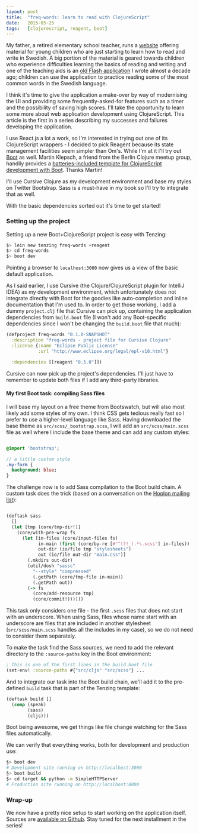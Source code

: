 ```yaml
---
layout: post
title:  "freq-words: learn to read with ClojureScript"
date:   2015-05-25
tags:   [clojurescript, reagent, boot]
---
```


My father, a retired elementary school teacher, runs a [website](http://www.kjellstaffans.fi) 
offering material for young children who are just starting to learn how to read and 
write in Swedish. A big portion of the material is geared towards children who experience 
difficulties learning the basics of reading and writing and one of the teaching aids
is an [old Flash application](http://www.kjellstaffans.fi/wp-content/uploads/frekord.html)
I wrote almost a decade ago; children can use the application to practice reading some of 
the most common words in the Swedish language. 

I think it's time to give the application a make-over by way of modernising the UI and
providing some frequently-asked-for features such as a timer and the possibility of 
saving high scores. I'll take the opportunity to learn some more about web application
development using ClojureScript. This article is the first in a series describing 
my successes and failures developing the application.

I use React.js a lot a work, so I'm interested in trying out one of its ClojureScript
wrappers - I decided to pick Reagent because its state management facilities seem simpler
than Om's. While I'm at it I'll try out [Boot](http://boot-clj.com) as well. Martin Klepsch,
a friend from the Berlin Clojure meetup group, handily provides a [batteries-included
template for ClojureScript development with Boot](https://github.com/martinklepsch/tenzing). 
Thanks Martin! 

I'll use Cursive Clojure as my development environment and base my styles on 
Twitter Bootstrap. Sass is a must-have in my book so I'll try to integrate that
as well. 

With the basic dependencies sorted out it's time to get started!

### Setting up the project

Setting up a new Boot+ClojureScript project is easy with Tenzing:

```bash
$> lein new tenzing freq-words +reagent
$> cd freq-words
$> boot dev
```

Pointing a browser to `localhost:3000` now gives us a view of the basic default application. 

As I said earlier, I use Cursive (the Clojure/ClojureScript plugin for IntelliJ IDEA) as my
development environment, which unfortunately does not integrate directly with Boot for 
the goodies like auto-completion and inline documentation that I'm used to. In order to
get those working, I add a dummy `project.clj` file that Cursive can pick up, containing
the application dependencies from `build.boot` file (I won't add any Boot-specific 
dependencies since I won't be changing the `build.boot` file that much):

```clojure
(defproject freq-words "0.1.0-SNAPSHOT"
  :description "freq-words - project file for Cursive Clojure"
  :license {:name "Eclipse Public License"
            :url "http://www.eclipse.org/legal/epl-v10.html"}

  :dependencies [[reagent "0.5.0"]])

```

Cursive can now pick up the project's dependencies. I'll just have to remember to 
update both files if I add any third-party libraries.

#### My first Boot task: compiling Sass files

I will base my layout on a free theme from Bootswatch, but will also most likely
add some styles of my own. I think CSS gets tedious really fast so I prefer to 
use a higher-level language like Sass. Having downloaded the base theme as 
`src/scss/_bootstrap.scss`, I will add an `src/scss/main.scss` file as well
where I include the base theme and can add any custom styles:

```sass

@import 'bootstrap';

// a little custom style
.my-form {
  background: blue;
}

```

The challenge now is to add Sass compilation to the Boot build chain. 
A custom task does the trick (based on a conversation on the [Hoplon 
mailing list](http://hoplon.discoursehosting.net/t/trying-to-create-a-boot-task-to-compile-sass-files/386)): 

```clojure

(deftask sass
  []
  (let [tmp (core/tmp-dir!)]
    (core/with-pre-wrap fs 
      (let [in-files (core/input-files fs)
            in-main (first (core/by-re [#"^(?!_).*\.scss"] in-files))
            out-dir (io/file tmp "stylesheets")
            out (io/file out-dir "main.css")]
        (.mkdirs out-dir)
        (util/dosh "sassc"
          "--style" "compressed"
          (.getPath (core/tmp-file in-main))
          (.getPath out))
        (-> fs
          (core/add-resource tmp)
          (core/commit!))))))
```

This task only considers one file - the first `.scss` files that does not start with an underscore. When using Sass, files whose name start with an underscore are files that are included in another stylesheet (`src/scss/main.scss` handles all the includes in my case), so we do not need to consider them separately.

To make the task find the Sass sources, we need to add the relevant directory to
the `:source-paths` key in the Boot environment:

```clojure
; This is one of the first lines in the build.boot file
(set-env! :source-paths #{"src/cljs" "src/scss"} ...
```

And to integrate our task into the Boot build chain, we'll add it to the pre-defined
`build` task that is part of the Tenzing template:

```clojure
(deftask build []
  (comp (speak)
        (sass)
        (cljs)))
```

Boot being awesome, we get things like file change watching for the Sass files automatically. 

We can verify that everything works, both for development and production use:

```bash
§> boot dev  
# Development site running on http://localhost:3000
§> boot build
$> cd target && python -m SimpleHTTPServer
# Production site running on http://localhost:8000
```

### Wrap-up

We now have a pretty nice setup to start working on the application itself. 
Sources are [available on Github](https://github.com/jstaffans/freq-words). Stay tuned for the next installment in the series!
